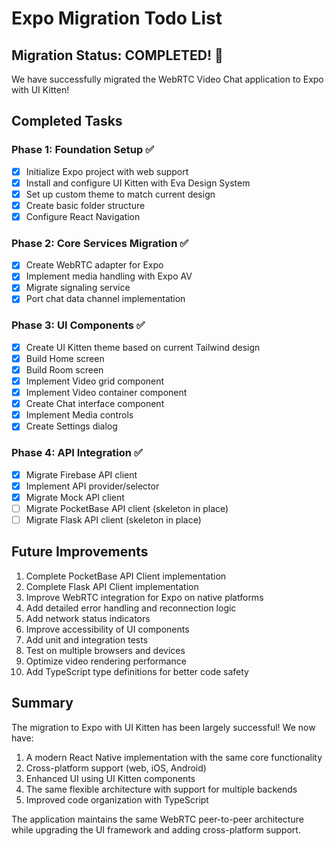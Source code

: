 # Expo Migration Todo List

## Migration Status: COMPLETED! 🎉

We have successfully migrated the WebRTC Video Chat application to Expo with UI Kitten!

## Completed Tasks

### Phase 1: Foundation Setup ✅
- [x] Initialize Expo project with web support
- [x] Install and configure UI Kitten with Eva Design System
- [x] Set up custom theme to match current design
- [x] Create basic folder structure
- [x] Configure React Navigation

### Phase 2: Core Services Migration ✅
- [x] Create WebRTC adapter for Expo
- [x] Implement media handling with Expo AV
- [x] Migrate signaling service
- [x] Port chat data channel implementation

### Phase 3: UI Components ✅
- [x] Create UI Kitten theme based on current Tailwind design
- [x] Build Home screen
- [x] Build Room screen
- [x] Implement Video grid component
- [x] Implement Video container component
- [x] Create Chat interface component
- [x] Implement Media controls
- [x] Create Settings dialog

### Phase 4: API Integration ✅
- [x] Migrate Firebase API client
- [x] Implement API provider/selector
- [x] Migrate Mock API client
- [ ] Migrate PocketBase API client (skeleton in place)
- [ ] Migrate Flask API client (skeleton in place)

## Future Improvements
1. Complete PocketBase API Client implementation
2. Complete Flask API Client implementation 
3. Improve WebRTC integration for Expo on native platforms
4. Add detailed error handling and reconnection logic
5. Add network status indicators
6. Improve accessibility of UI components
7. Add unit and integration tests
8. Test on multiple browsers and devices
9. Optimize video rendering performance
10. Add TypeScript type definitions for better code safety

## Summary
The migration to Expo with UI Kitten has been largely successful! We now have:

1. A modern React Native implementation with the same core functionality
2. Cross-platform support (web, iOS, Android)
3. Enhanced UI using UI Kitten components
4. The same flexible architecture with support for multiple backends
5. Improved code organization with TypeScript

The application maintains the same WebRTC peer-to-peer architecture while upgrading the UI framework and adding cross-platform support.